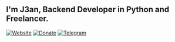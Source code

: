 ## I'm J3an, Backend Developer in Python and Freelancer.

[![Website](https://img.shields.io/badge/🌐-Mi%20Sitio%20Personal-blue?style=for-the-badge&logo=google-chrome&logoColor=white)](https://j3an.vercel.app/)
[![Donate](https://img.shields.io/badge/☕-Donate-orange?style=for-the-badge&logo=buymeacoffee&logoColor=white)](https://j3an.vercel.app/donate.html)
[![Telegram](https://img.shields.io/badge/📢-Telegram%20Channel-blue?style=for-the-badge&logo=telegram&logoColor=white)](https://t.me/ij3an)
